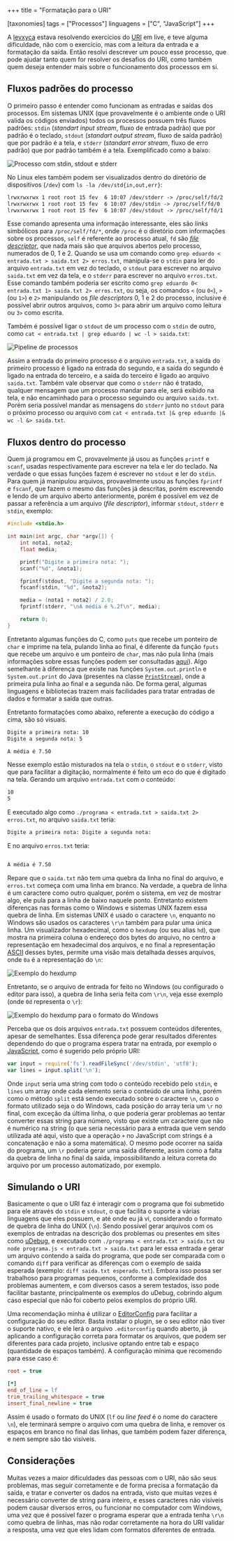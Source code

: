 +++
title = "Formatação para o URI"

[taxonomies]
tags = ["Processos"]
linguagens = ["C", "JavaScript"]
+++

A [levxyca](https://www.twitch.tv/levxyca) estava resolvendo exercícios do [URI](https://www.urionlinejudge.com.br/) em live, e teve alguma dificuldade, não com o exercício, mas com a leitura da entrada e a formatação da saída. Então resolvi descrever um pouco esse processo, que pode ajudar tanto quem for resolver os desafios do URI, como também quem deseja entender mais sobre o funcionamento dos processos em si.

## Fluxos padrões do processo

O primeiro passo é entender como funcionam as entradas e saídas dos processos. Em sistemas UNIX (que provavelmente é o ambiente onde o URI valida os códigos enviados) todos os processos possuem três fluxos padrões: `stdin` (*standart input stream*, fluxo de entrada padrão) que por padrão é o teclado, `stdout` (*standart output stream*, fluxo de saída padrão) que por padrão é a tela, e `stderr` (*standart error stream*, fluxo de erro padrão) que por padrão também é a tela. Exemplificado como a baixo:

![Processo com stdin, stdout e stderr](processo.png)

No Linux eles também podem ser visualizados dentro do diretório de dispositivos (`/dev`) com `ls -la /dev/std{in,out,err}`:

```txt
lrwxrwxrwx 1 root root 15 fev  6 10:07 /dev/stderr -> /proc/self/fd/2
lrwxrwxrwx 1 root root 15 fev  6 10:07 /dev/stdin -> /proc/self/fd/0
lrwxrwxrwx 1 root root 15 fev  6 10:07 /dev/stdout -> /proc/self/fd/1
```

Esse comando apresenta uma informação interessante, eles são *links* simbólicos para `/proc/self/fd/*`, onde `/proc` é o diretório com informações sobre os processos, `self` é referente ao processo atual, `fd` são [*file descriptor*](https://pt.wikipedia.org/wiki/Descritor_de_arquivo), que nada mais são que arquivos abertos pelo processo, numerados de 0, 1 e 2. Quando se usa um comando como `grep eduardo < entrada.txt > saida.txt 2> erros.txt`, manipula-se o `stdin` para ler do arquivo `entrada.txt` em vez do teclado, o `stdout` para escrever no arquivo `saida.txt` em vez da tela, e o `stderr` para escrever no arquivo `erros.txt`. Esse comando também poderia ser escrito como `grep eduardo 0< entrada.txt 1> saida.txt 2> erros.txt`, ou seja, os comandos `<` (ou `0<`), `>` (ou `1>`) e `2>` manipulando os *file descriptors* 0, 1 e 2 do processo, inclusive é possível abrir outros arquivos, como `3<` para abrir um arquivo como leitura ou `3>` como escrita.

Também é possível ligar o `stdout` de um processo com o `stdin` de outro, como `cat < entrada.txt | grep eduardo | wc -l > saida.txt`:

![Pipeline de processos](pipeline.png)

Assim a entrada do primeiro processo é o arquivo `entrada.txt`, a saída do primeiro processo é ligado na entrada do segundo, e a saída do segundo é ligado na entrada do terceiro, e a saída do terceiro é ligado ao arquivo `saida.txt`. Também vale observar que como o `stderr` não é tratado, qualquer mensagem que um processo mandar para ele, será exibido na tela, e não encaminhado para o processo seguindo ou arquivo `saida.txt`. Porém seria possível mandar as mensagens do `stderr` junto no `stdout` para o próximo processo ou arquivo com `cat < entrada.txt |& grep eduardo |& wc -l &> saida.txt`.

## Fluxos dentro do processo

Quem já programou em C, provavelmente já usou as funções `printf` e `scanf`, usadas respectivamente para escrever na tela e ler do teclado. Na verdade o que essas funções fazem é escrever no `stdout` e ler do `stdin`. Para quem já manipulou arquivos, provavelmente usou as funções `fprintf` e `fscanf`, que fazem o mesmo das funções já descritas, porém escrevendo e lendo de um arquivo aberto anteriormente, porém é possível em vez de passar a referência a um arquivo (*file descriptor*), informar `stdout`, `stderr` e `stdin`, exemplo:

```c
#include <stdio.h>

int main(int argc, char *argv[]) {
    int nota1, nota2;
    float media;

    printf("Digite a primeira nota: ");
    scanf("%d", &nota1);

    fprintf(stdout, "Digite a segunda nota: ");
    fscanf(stdin, "%d", &nota2);

    media = (nota1 + nota2) / 2.0;
    fprintf(stderr, "\nA média é %.2f\n", media);

    return 0;
}
```

Entretanto algumas funções do C, como `puts` que recebe um ponteiro de `char` e imprime na tela, pulando linha ao final, é diferente da função `fputs` que recebe um arquivo e um ponteiro de `char`, mas não pula linha (mais informações sobre essas funções podem ser consultadas [aqui](https://cplusplus.com/reference/cstdio/)). Algo semelhante à diferença que existe nas funções `System.out.println` e `System.out.print` do Java (presentes na classe [`PrintStream`](https://docs.oracle.com/en/java/javase/15/docs/api/java.base/java/io/PrintStream.html)), onde a primeira pula linha ao final e a segunda não. De forma geral, algumas linguagens e bibliotecas trazem mais facilidades para tratar entradas de dados e formatar a saída que outras.

Entretanto formatações como abaixo, referente a execução do código a cima, são só visuais.

```txt
Digite a primeira nota: 10
Digite a segunda nota: 5

A média é 7.50
```

Nesse exemplo estão misturados na tela o `stdin`, o `stdout` e o `stderr`, visto que para facilitar a digitação, normalmente é feito um eco do que é digitado na tela. Gerando um arquivo `entrada.txt` com o conteúdo:

```txt
10
5
```

E executado algo como `./programa < entrada.txt > saida.txt 2> erros.txt`, no arquivo `saida.txt` teria:

```txt
Digite a primeira nota: Digite a segunda nota:
```

E no arquivo `erros.txt` teria:

```txt

A média é 7.50
```

Repare que o `saida.txt` não tem uma quebra da linha no final do arquivo, e `erros.txt` começa com uma linha em branco. Na verdade, a quebra de linha é um caractere como outro qualquer, porém o sistema, em vez de mostrar algo, ele pula para a linha de baixo naquele ponto. Entretanto existem diferenças nas formas como o Windows e sistemas UNIX fazem essa quebra de linha. Em sistemas UNIX é usado o caractere `\n`, enquanto no Windows são usados os caracteres `\r\n` também para pular uma única linha. Um visualizador hexadecimal, como o `hexdump` (ou seu alias `hd`), que mostra na primeira coluna o endereço dos bytes do arquivo, no centro a representação em hexadecimal dos arquivos, e no final a representação [ASCII](https://pt.wikipedia.org/wiki/ASCII) desses bytes, permite uma visão mais detalhada desses arquivos, onde `0a` é a representação do `\n`:

![Exemplo do hexdump](hexdump.png)

Entretanto, se o arquivo de entrada for feito no Windows (ou configurado o editor para isso), a quebra de linha seria feita com `\r\n`, veja esse exemplo (onde `0d` representa o `\r`):

![Exemplo do hexdump para o formato do Windows](hexdump2.png)

Perceba que os dois arquivos `entrada.txt` possuem conteúdos diferentes, apesar de semelhantes. Essa diferença pode gerar resultados diferentes dependendo do que o programa espera tratar na entrada, por exemplo o [JavaScript](https://developer.mozilla.org/pt-BR/docs/Web/JavaScript), como é sugerido pelo próprio URI:

```js
var input = require('fs').readFileSync('/dev/stdin', 'utf8');
var lines = input.split('\n');
```

Onde `input` seria uma string com todo o conteúdo recebido pelo `stdin`, e `lines` um array onde cada elemento seria o conteúdo de uma linha, porém como o método `split` está sendo executado sobre o caractere `\n`, caso o formato utilizado seja o do Windows, cada posição do array teria um `\r` no final, com exceção da última linha, o que poderia gerar problemas ao tentar converter essas string para número, visto que existe um caractere que não é numérico na string (o que seria necessário para a entrada que vem sendo utilizada até aqui, visto que a operação `+` no JavaScript com strings é a concatenação e não a soma matemática). O mesmo pode ocorrer na saída do programa, um `\r` poderia gerar uma saída diferente, assim como a falta da quebra de linha no final da saída, impossibilitando a leitura correta do arquivo por um processo automatizado, por exemplo.

## Simulando o URI

Basicamente o que o URI faz é interagir com o programa que foi submetido para ele através do `stdin` e `stdout`, o que facilita o suporte a várias linguagens que eles possuem, e até onde eu já vi, considerando o formato de quebra de linha do UNIX (`\n`). Sendo possível gerar arquivos com os exemplos de entradas na descrição dos problemas ou presentes em sites como [uDebug](https://www.udebug.com/), e executado com `./programa < entrada.txt > saida.txt` ou `node programa.js < entrada.txt > saida.txt` para ler essa entrada e gerar um arquivo contendo a saída do programa, que pode ser comparada com o comando `diff` para verificar as diferenças com o exemplo de saída esperada (exemplo: `diff saida.txt esperado.txt`). Embora isso possa ser trabalhoso para programas pequenos, conforme a complexidade dos problemas aumentem, e com diversos casos a serem testados, isso pode facilitar bastante, principalmente os exemplos do uDebug, cobrindo algum caso especial que não foi coberto pelos exemplos do próprio URI.

Uma recomendação minha é utilizar o [EditorConfig](https://editorconfig.org/) para facilitar a configuração do seu editor. Basta instalar o plugin, se o seu editor não tiver o suporte nativo, e ele lerá o arquivo `.editorconfig` quando aberto, já aplicando a configuração correta para formatar os arquivos, que podem ser diferentes para cada projeto, inclusive optando entre tab e espaço (quantidade de espaços também). A configuração mínima que recomendo para esse caso é:

```ini
root = true

[*]
end_of_line = lf
trim_trailing_whitespace = true
insert_final_newline = true
```

Assim é usado o formato do UNIX (`lf` ou *line feed* é o nome do caractere `\n`), ele terminará sempre o arquivo com uma quebra de linha, e remover os espaços em branco no final das linhas, que também podem fazer diferença, e nem sempre são tão visíveis.

## Considerações

Muitas vezes a maior dificuldades das pessoas com o URI, não são seus problemas, mas seguir corretamente e de forma precisa a formatação da saída, e tratar e converter os dados na entrada, visto que muitas vezes é necessário converter de string para inteiro, e esses caracteres não visíveis podem causar diversos erros, ou funcionar no computador com Windows, uma vez que é possível fazer o programa esperar que a entrada tenha `\r\n` como quebra de linhas, mas não rodar corretamente na hora do URI validar a resposta, uma vez que eles lidam com formatos diferentes de entrada.
